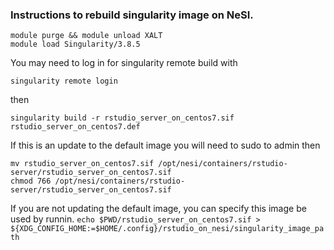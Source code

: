 ### Instructions to rebuild singularity image on NeSI.

```
module purge && module unload XALT
module load Singularity/3.8.5
```

You may need to log in for singularity remote build with

```
singularity remote login
```

then

```
singularity build -r rstudio_server_on_centos7.sif rstudio_server_on_centos7.def
```
If this is an update to the default image you will need to sudo to admin then 

```
mv rstudio_server_on_centos7.sif /opt/nesi/containers/rstudio-server/rstudio_server_on_centos7.sif
chmod 766 /opt/nesi/containers/rstudio-server/rstudio_server_on_centos7.sif
```

If you are not updating the default image, you can specify this image be used by runnin.
`echo $PWD/rstudio_server_on_centos7.sif > ${XDG_CONFIG_HOME:=$HOME/.config}/rstudio_on_nesi/singularity_image_path`

